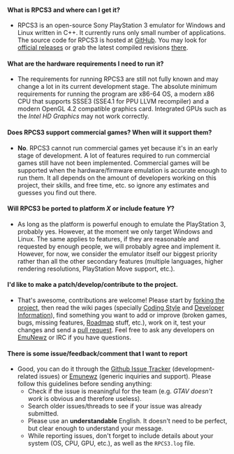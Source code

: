 #### What is RPCS3 and where can I get it?
* RPCS3 is an open-source Sony PlayStation 3 emulator for Windows and Linux written in C++. It currently runs only small number of applications. The source code for RPCS3 is hosted at [GitHub](https://github.com/RPCS3/rpcs3/). You may look for [official releases](https://github.com/RPCS3/rpcs3/releases) or grab the latest compiled revisions [there](https://github.com/Bigpet/rpcs3/releases/).

#### What are the hardware requirements I need to run it?
* The requirements for running RPCS3 are still not fully known and may change a lot in its current development stage. The absolute minimum requirements for running the program are x86-64 OS, a modern x86 CPU that supports SSSE3 (SSE4.1 for PPU LLVM recompiler) and a modern OpenGL 4.2 compatible graphics card. Integrated GPUs such as the *Intel HD Graphics* may not work correctly.

#### Does RPCS3 support commercial games? When will it support them?
* **No**. RPCS3 cannot run commercial games yet because it's in an early stage of development. A lot of features required to run commercial games still have not been implemented. Commercial games will be supported when the hardware/firmware emulation is accurate enough to run them. It all depends on the amount of developers working on this project, their skills, and free time, etc. so ignore any estimates and guesses you find out there.

#### Will RPCS3 be ported to platform *X* or include feature *Y*?
* As long as the platform is powerful enough to emulate the PlayStation 3, probably yes. However, at the moment we only target Windows and Linux. The same applies to features, if they are reasonable and requested by enough people, we will probably agree and implement it. However, for now, we consider the emulator itself our biggest priority rather than all the other secondary features (multiple languages, higher rendering resolutions, PlayStation Move support, etc.).

#### I'd like to make a patch/develop/contribute to the project.
* That's awesome, contributions are welcome! Please start by [forking the project](https://github.com/RPCS3/rpcs3/fork), then read the wiki pages (specially [Coding Style](https://github.com/RPCS3/rpcs3/wiki/Coding-Style) and [Developer Information](https://github.com/RPCS3/rpcs3/wiki/Developer-Information)), find something you want to add or improve (broken games, bugs, missing features, [Roadmap](https://github.com/RPCS3/rpcs3/wiki/Roadmap) stuff, etc.), work on it, test your changes and send a [pull request](https://help.github.com/articles/using-pull-requests). Feel free to ask any developers on [EmuNewz](http://emunewz.net/forum/forumdisplay.php?fid=162) or IRC if you have questions.

#### There is some issue/feedback/comment that I want to report
* Good, you can do it through the [Github Issue Tracker](https://github.com/RPCS3/rpcs3/issues) (development-related issues) or [Emunewz](http://www.emunewz.net/forum/forumdisplay.php?fid=162) (generic inquiries and support). Please follow this guidelines before sending anything:
  - Check if the issue is meaningful for the team (e.g. *GTAV doesn't work* is obvious and therefore useless).
  - Search older issues/threads to see if your issue was already submitted.
  - Please use an **understandable** English. It doesn't need to be perfect, but clear enough to understand your message.
  - While reporting issues, don't forget to include details about your system (OS, CPU, GPU, etc.), as well as the `RPCS3.log` file.